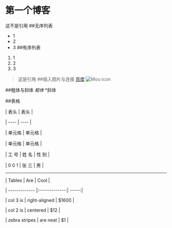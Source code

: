 # 第一个博客
这不是引用
##无序列表
* 1
* 2
* 3
##有序列表
1. 1
2. 2
3. 3
>这是引用
##插入图片与连接
[百度](http:baidu.com)
![Mou icon](http://mouapp.com/Mou_128.png)

##粗体与斜体
*粗体*
*斜体


##表格

|  表头   | 表头  |

|  ----  | ----  |

| 单元格  | 单元格 |

| 单元格  | 单元格 |

| 工 号 | 姓 名 | 性 别 | 




| 0 0 1  | 张 三 | 男 |
***
| Tables        | Are           | Cool  |

	
| ------------- |:-------------:| -----:|

	
| col 3 is      | right-aligned | $1600 |

	
| col 2 is      | centered      |   $12 |

	
| zebra stripes | are neat      |    $1 |